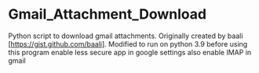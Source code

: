# Gmail_Attachment_Download
Python script to download gmail attachments. Originally created by baali [https://gist.github.com/baali]. Modified to run on python 3.9
before using this program enable less secure app in google settings
also enable IMAP in gmail
